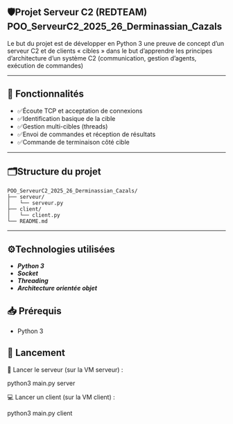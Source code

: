 ## 🛡️Projet Serveur C2 (REDTEAM) POO_ServeurC2_2025_26_Derminassian_Cazals

Le but du projet est de développer en Python 3 une preuve de concept d’un serveur C2 et de clients « cibles » dans le but d’apprendre les principes d’architecture d’un système C2 (communication, gestion d’agents, exécution de commandes)

---
## 🔐 Fonctionnalités

- ✅Écoute TCP et acceptation de connexions
- ✅Identification basique de la cible
- ✅Gestion multi-cibles (threads)
- ✅Envoi de commandes et réception de résultats
- ✅Commande de terminaison côté cible

---
## 🗂️Structure du projet

```
POO_ServeurC2_2025_26_Derminassian_Cazals/
├── serveur/
│   └── serveur.py
├── client/
│   └── client.py
└── README.md
```
---
## ⚙️Technologies utilisées

- ***Python 3***
- ***Socket***
-  ***Threading***
- ***Architecture orientée objet***

## 📥 Prérequis

- Python 3

## 🚀 Lancement
📡 Lancer le serveur (sur la VM serveur) :

python3 main.py server

💻 Lancer un client (sur la VM client) :

python3 main.py client
